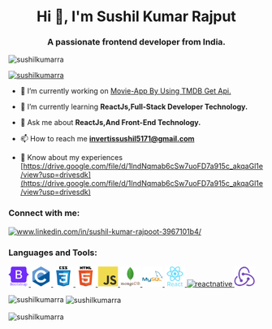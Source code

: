 <h1 align="center">Hi 👋, I'm Sushil Kumar Rajput</h1>
<h3 align="center">A passionate frontend developer from India.</h3>

<p align="left"> <img src="https://komarev.com/ghpvc/?username=sushilkumarra&label=Profile%20views&color=0e75b6&style=flat" alt="sushilkumarra" /> </p>

<p align="left"> <a href="https://github.com/ryo-ma/github-profile-trophy"><img src="https://github-profile-trophy.vercel.app/?username=sushilkumarra" alt="sushilkumarra" /></a> </p>

- 🔭 I’m currently working on [Movie-App By Using TMDB Get Api.](https://codesandbox.io/p/sandbox/mainfile-v83f3d?file=%2Fsrc%2Fcomponents%2FCSS%2Fstyle.css%3A145%2C17&layout=%257B%2522sidebarPanel%2522%253A%2522EXPLORER%2522%252C%2522rootPanelGroup%2522%253A%257B%2522direction%2522%253A%2522horizontal%2522%252C%2522contentType%2522%253A%2522UNKNOWN%2522%252C%2522type%2522%253A%2522PANEL_GROUP%2522%252C%2522id%2522%253A%2522ROOT_LAYOUT%2522%252C%2522panels%2522%253A%255B%257B%2522type%2522%253A%2522PANEL_GROUP%2522%252C%2522contentType%2522%253A%2522UNKNOWN%2522%252C%2522direction%2522%253A%2522vertical%2522%252C%2522id%2522%253A%2522clw2fawy100063j6hmwpes6l5%2522%252C%2522sizes%2522%253A%255B100%252C0%255D%252C%2522panels%2522%253A%255B%257B%2522type%2522%253A%2522PANEL_GROUP%2522%252C%2522contentType%2522%253A%2522EDITOR%2522%252C%2522direction%2522%253A%2522horizontal%2522%252C%2522id%2522%253A%2522EDITOR%2522%252C%2522panels%2522%253A%255B%257B%2522type%2522%253A%2522PANEL%2522%252C%2522contentType%2522%253A%2522EDITOR%2522%252C%2522id%2522%253A%2522clw2fawy000023j6hk6sykgvg%2522%257D%255D%257D%252C%257B%2522type%2522%253A%2522PANEL_GROUP%2522%252C%2522contentType%2522%253A%2522SHELLS%2522%252C%2522direction%2522%253A%2522horizontal%2522%252C%2522id%2522%253A%2522SHELLS%2522%252C%2522panels%2522%253A%255B%257B%2522type%2522%253A%2522PANEL%2522%252C%2522contentType%2522%253A%2522SHELLS%2522%252C%2522id%2522%253A%2522clw2fawy000033j6hvd8vcqxh%2522%257D%255D%252C%2522sizes%2522%253A%255B100%255D%257D%255D%257D%252C%257B%2522type%2522%253A%2522PANEL_GROUP%2522%252C%2522contentType%2522%253A%2522DEVTOOLS%2522%252C%2522direction%2522%253A%2522vertical%2522%252C%2522id%2522%253A%2522DEVTOOLS%2522%252C%2522panels%2522%253A%255B%257B%2522type%2522%253A%2522PANEL%2522%252C%2522contentType%2522%253A%2522DEVTOOLS%2522%252C%2522id%2522%253A%2522clw2fawy000053j6hp4rkv5ei%2522%257D%255D%252C%2522sizes%2522%253A%255B100%255D%257D%255D%252C%2522sizes%2522%253A%255B50%252C50%255D%257D%252C%2522tabbedPanels%2522%253A%257B%2522clw2fawy000023j6hk6sykgvg%2522%253A%257B%2522tabs%2522%253A%255B%257B%2522id%2522%253A%2522clw2fawy000013j6h6glej3d4%2522%252C%2522mode%2522%253A%2522permanent%2522%252C%2522type%2522%253A%2522FILE%2522%252C%2522filepath%2522%253A%2522%252Fsrc%252Findex.js%2522%252C%2522state%2522%253A%2522IDLE%2522%257D%252C%257B%2522id%2522%253A%2522clw2fjoeh00023j6gm54omp45%2522%252C%2522mode%2522%253A%2522permanent%2522%252C%2522type%2522%253A%2522FILE%2522%252C%2522initialSelections%2522%253A%255B%257B%2522startLineNumber%2522%253A3%252C%2522startColumn%2522%253A38%252C%2522endLineNumber%2522%253A3%252C%2522endColumn%2522%253A38%257D%255D%252C%2522filepath%2522%253A%2522%252Fsrc%252FApp.js%2522%252C%2522state%2522%253A%2522IDLE%2522%257D%252C%257B%2522id%2522%253A%2522clw38ed9a00023j6g5tbhig97%2522%252C%2522mode%2522%253A%2522permanent%2522%252C%2522type%2522%253A%2522FILE%2522%252C%2522initialSelections%2522%253A%255B%257B%2522startLineNumber%2522%253A145%252C%2522startColumn%2522%253A17%252C%2522endLineNumber%2522%253A145%252C%2522endColumn%2522%253A17%257D%255D%252C%2522filepath%2522%253A%2522%252Fsrc%252Fcomponents%252FCSS%252Fstyle.css%2522%252C%2522state%2522%253A%2522IDLE%2522%257D%255D%252C%2522id%2522%253A%2522clw2fawy000023j6hk6sykgvg%2522%252C%2522activeTabId%2522%253A%2522clw38ed9a00023j6g5tbhig97%2522%257D%252C%2522clw2fawy000053j6hp4rkv5ei%2522%253A%257B%2522id%2522%253A%2522clw2fawy000053j6hp4rkv5ei%2522%252C%2522tabs%2522%253A%255B%257B%2522id%2522%253A%2522clw2fawy000043j6hikvgkc82%2522%252C%2522mode%2522%253A%2522permanent%2522%252C%2522type%2522%253A%2522UNASSIGNED_PORT%2522%252C%2522port%2522%253A0%252C%2522path%2522%253A%2522%252F%2522%257D%255D%252C%2522activeTabId%2522%253A%2522clw2fawy000043j6hikvgkc82%2522%257D%252C%2522clw2fawy000033j6hvd8vcqxh%2522%253A%257B%2522tabs%2522%253A%255B%255D%252C%2522id%2522%253A%2522clw2fawy000033j6hvd8vcqxh%2522%257D%257D%252C%2522showDevtools%2522%253Atrue%252C%2522showShells%2522%253Afalse%252C%2522showSidebar%2522%253Atrue%252C%2522sidebarPanelSize%2522%253A15%257D)

- 🌱 I’m currently learning **ReactJs,Full-Stack Developer Technology.**

- 💬 Ask me about **ReactJs,And Front-End Technology.**

- 📫 How to reach me **invertissushil5171@gmail.com**

- 📄 Know about my experiences [https://drive.google.com/file/d/1IndNqmab6cSw7uoFD7a915c_akqaGl1e/view?usp=drivesdk](https://drive.google.com/file/d/1IndNqmab6cSw7uoFD7a915c_akqaGl1e/view?usp=drivesdk)

<h3 align="left">Connect with me:</h3>
<p align="left">
<a href="https://linkedin.com/in/www.linkedin.com/in/sushil-kumar-rajpoot-3967101b4/" target="blank"><img align="center" src="https://raw.githubusercontent.com/rahuldkjain/github-profile-readme-generator/master/src/images/icons/Social/linked-in-alt.svg" alt="www.linkedin.com/in/sushil-kumar-rajpoot-3967101b4/" height="30" width="40" /></a>
</p>

<h3 align="left">Languages and Tools:</h3>
<p align="left"> <a href="https://getbootstrap.com" target="_blank" rel="noreferrer"> <img src="https://raw.githubusercontent.com/devicons/devicon/master/icons/bootstrap/bootstrap-plain-wordmark.svg" alt="bootstrap" width="40" height="40"/> </a> <a href="https://www.cprogramming.com/" target="_blank" rel="noreferrer"> <img src="https://raw.githubusercontent.com/devicons/devicon/master/icons/c/c-original.svg" alt="c" width="40" height="40"/> </a> <a href="https://www.w3schools.com/css/" target="_blank" rel="noreferrer"> <img src="https://raw.githubusercontent.com/devicons/devicon/master/icons/css3/css3-original-wordmark.svg" alt="css3" width="40" height="40"/> </a> <a href="https://www.w3.org/html/" target="_blank" rel="noreferrer"> <img src="https://raw.githubusercontent.com/devicons/devicon/master/icons/html5/html5-original-wordmark.svg" alt="html5" width="40" height="40"/> </a> <a href="https://developer.mozilla.org/en-US/docs/Web/JavaScript" target="_blank" rel="noreferrer"> <img src="https://raw.githubusercontent.com/devicons/devicon/master/icons/javascript/javascript-original.svg" alt="javascript" width="40" height="40"/> </a> <a href="https://www.mongodb.com/" target="_blank" rel="noreferrer"> <img src="https://raw.githubusercontent.com/devicons/devicon/master/icons/mongodb/mongodb-original-wordmark.svg" alt="mongodb" width="40" height="40"/> </a> <a href="https://www.mysql.com/" target="_blank" rel="noreferrer"> <img src="https://raw.githubusercontent.com/devicons/devicon/master/icons/mysql/mysql-original-wordmark.svg" alt="mysql" width="40" height="40"/> </a> <a href="https://reactjs.org/" target="_blank" rel="noreferrer"> <img src="https://raw.githubusercontent.com/devicons/devicon/master/icons/react/react-original-wordmark.svg" alt="react" width="40" height="40"/> </a> <a href="https://reactnative.dev/" target="_blank" rel="noreferrer"> <img src="https://reactnative.dev/img/header_logo.svg" alt="reactnative" width="40" height="40"/> </a> <a href="https://redux.js.org" target="_blank" rel="noreferrer"> <img src="https://raw.githubusercontent.com/devicons/devicon/master/icons/redux/redux-original.svg" alt="redux" width="40" height="40"/> </a> </p>

<p><img align="left" src="https://github-readme-stats.vercel.app/api/top-langs?username=sushilkumarra&show_icons=true&locale=en&layout=compact" alt="sushilkumarra" /></p>

<p>&nbsp;<img align="center" src="https://github-readme-stats.vercel.app/api?username=sushilkumarra&show_icons=true&locale=en" alt="sushilkumarra" /></p>

<p><img align="center" src="https://github-readme-streak-stats.herokuapp.com/?user=sushilkumarra&" alt="sushilkumarra" /></p>









